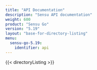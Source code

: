 ```yaml
---
title: "API Documentation"
description: "Sensu API documentation"
weight: 600
product: "Sensu Go"
version: "5.19"
layout: "base-for-directory-listing"
menu:
  sensu-go-5.19:
    identifier: api
---
```


{{< directoryListing >}}
